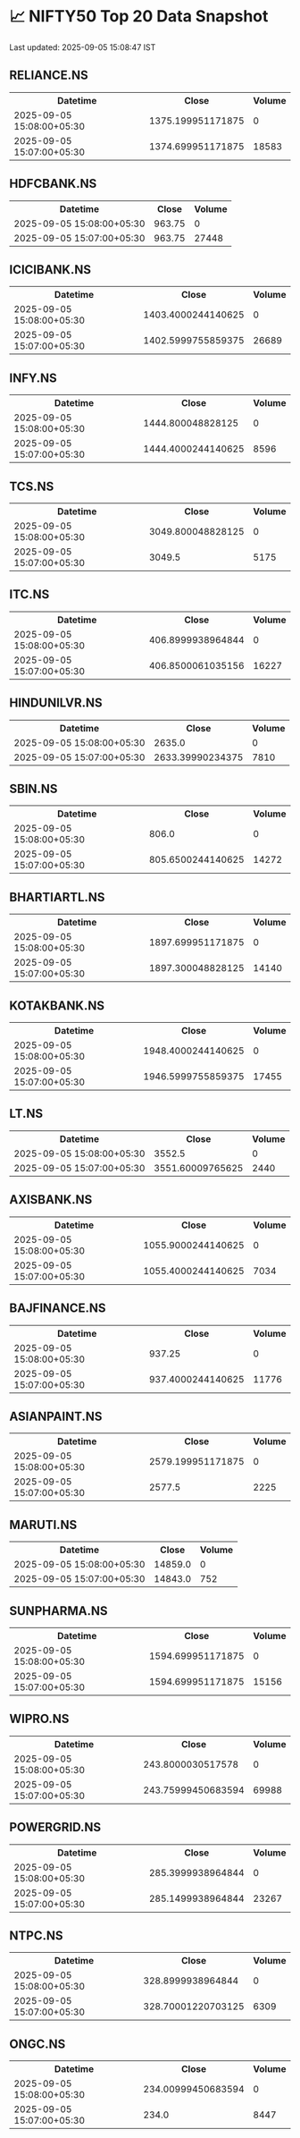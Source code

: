 # 📈 NIFTY50 Top 20 Data Snapshot

Last updated: 2025-09-05 15:08:47 IST

## RELIANCE.NS

<table>
  <tr><th>Datetime</th><th>Close</th><th>Volume</th></tr>
  <tr><td>2025-09-05 15:08:00+05:30</td><td>1375.199951171875</td><td>0</td></tr>
  <tr><td>2025-09-05 15:07:00+05:30</td><td>1374.699951171875</td><td>18583</td></tr>
</table>

## HDFCBANK.NS

<table>
  <tr><th>Datetime</th><th>Close</th><th>Volume</th></tr>
  <tr><td>2025-09-05 15:08:00+05:30</td><td>963.75</td><td>0</td></tr>
  <tr><td>2025-09-05 15:07:00+05:30</td><td>963.75</td><td>27448</td></tr>
</table>

## ICICIBANK.NS

<table>
  <tr><th>Datetime</th><th>Close</th><th>Volume</th></tr>
  <tr><td>2025-09-05 15:08:00+05:30</td><td>1403.4000244140625</td><td>0</td></tr>
  <tr><td>2025-09-05 15:07:00+05:30</td><td>1402.5999755859375</td><td>26689</td></tr>
</table>

## INFY.NS

<table>
  <tr><th>Datetime</th><th>Close</th><th>Volume</th></tr>
  <tr><td>2025-09-05 15:08:00+05:30</td><td>1444.800048828125</td><td>0</td></tr>
  <tr><td>2025-09-05 15:07:00+05:30</td><td>1444.4000244140625</td><td>8596</td></tr>
</table>

## TCS.NS

<table>
  <tr><th>Datetime</th><th>Close</th><th>Volume</th></tr>
  <tr><td>2025-09-05 15:08:00+05:30</td><td>3049.800048828125</td><td>0</td></tr>
  <tr><td>2025-09-05 15:07:00+05:30</td><td>3049.5</td><td>5175</td></tr>
</table>

## ITC.NS

<table>
  <tr><th>Datetime</th><th>Close</th><th>Volume</th></tr>
  <tr><td>2025-09-05 15:08:00+05:30</td><td>406.8999938964844</td><td>0</td></tr>
  <tr><td>2025-09-05 15:07:00+05:30</td><td>406.8500061035156</td><td>16227</td></tr>
</table>

## HINDUNILVR.NS

<table>
  <tr><th>Datetime</th><th>Close</th><th>Volume</th></tr>
  <tr><td>2025-09-05 15:08:00+05:30</td><td>2635.0</td><td>0</td></tr>
  <tr><td>2025-09-05 15:07:00+05:30</td><td>2633.39990234375</td><td>7810</td></tr>
</table>

## SBIN.NS

<table>
  <tr><th>Datetime</th><th>Close</th><th>Volume</th></tr>
  <tr><td>2025-09-05 15:08:00+05:30</td><td>806.0</td><td>0</td></tr>
  <tr><td>2025-09-05 15:07:00+05:30</td><td>805.6500244140625</td><td>14272</td></tr>
</table>

## BHARTIARTL.NS

<table>
  <tr><th>Datetime</th><th>Close</th><th>Volume</th></tr>
  <tr><td>2025-09-05 15:08:00+05:30</td><td>1897.699951171875</td><td>0</td></tr>
  <tr><td>2025-09-05 15:07:00+05:30</td><td>1897.300048828125</td><td>14140</td></tr>
</table>

## KOTAKBANK.NS

<table>
  <tr><th>Datetime</th><th>Close</th><th>Volume</th></tr>
  <tr><td>2025-09-05 15:08:00+05:30</td><td>1948.4000244140625</td><td>0</td></tr>
  <tr><td>2025-09-05 15:07:00+05:30</td><td>1946.5999755859375</td><td>17455</td></tr>
</table>

## LT.NS

<table>
  <tr><th>Datetime</th><th>Close</th><th>Volume</th></tr>
  <tr><td>2025-09-05 15:08:00+05:30</td><td>3552.5</td><td>0</td></tr>
  <tr><td>2025-09-05 15:07:00+05:30</td><td>3551.60009765625</td><td>2440</td></tr>
</table>

## AXISBANK.NS

<table>
  <tr><th>Datetime</th><th>Close</th><th>Volume</th></tr>
  <tr><td>2025-09-05 15:08:00+05:30</td><td>1055.9000244140625</td><td>0</td></tr>
  <tr><td>2025-09-05 15:07:00+05:30</td><td>1055.4000244140625</td><td>7034</td></tr>
</table>

## BAJFINANCE.NS

<table>
  <tr><th>Datetime</th><th>Close</th><th>Volume</th></tr>
  <tr><td>2025-09-05 15:08:00+05:30</td><td>937.25</td><td>0</td></tr>
  <tr><td>2025-09-05 15:07:00+05:30</td><td>937.4000244140625</td><td>11776</td></tr>
</table>

## ASIANPAINT.NS

<table>
  <tr><th>Datetime</th><th>Close</th><th>Volume</th></tr>
  <tr><td>2025-09-05 15:08:00+05:30</td><td>2579.199951171875</td><td>0</td></tr>
  <tr><td>2025-09-05 15:07:00+05:30</td><td>2577.5</td><td>2225</td></tr>
</table>

## MARUTI.NS

<table>
  <tr><th>Datetime</th><th>Close</th><th>Volume</th></tr>
  <tr><td>2025-09-05 15:08:00+05:30</td><td>14859.0</td><td>0</td></tr>
  <tr><td>2025-09-05 15:07:00+05:30</td><td>14843.0</td><td>752</td></tr>
</table>

## SUNPHARMA.NS

<table>
  <tr><th>Datetime</th><th>Close</th><th>Volume</th></tr>
  <tr><td>2025-09-05 15:08:00+05:30</td><td>1594.699951171875</td><td>0</td></tr>
  <tr><td>2025-09-05 15:07:00+05:30</td><td>1594.699951171875</td><td>15156</td></tr>
</table>

## WIPRO.NS

<table>
  <tr><th>Datetime</th><th>Close</th><th>Volume</th></tr>
  <tr><td>2025-09-05 15:08:00+05:30</td><td>243.8000030517578</td><td>0</td></tr>
  <tr><td>2025-09-05 15:07:00+05:30</td><td>243.75999450683594</td><td>69988</td></tr>
</table>

## POWERGRID.NS

<table>
  <tr><th>Datetime</th><th>Close</th><th>Volume</th></tr>
  <tr><td>2025-09-05 15:08:00+05:30</td><td>285.3999938964844</td><td>0</td></tr>
  <tr><td>2025-09-05 15:07:00+05:30</td><td>285.1499938964844</td><td>23267</td></tr>
</table>

## NTPC.NS

<table>
  <tr><th>Datetime</th><th>Close</th><th>Volume</th></tr>
  <tr><td>2025-09-05 15:08:00+05:30</td><td>328.8999938964844</td><td>0</td></tr>
  <tr><td>2025-09-05 15:07:00+05:30</td><td>328.70001220703125</td><td>6309</td></tr>
</table>

## ONGC.NS

<table>
  <tr><th>Datetime</th><th>Close</th><th>Volume</th></tr>
  <tr><td>2025-09-05 15:08:00+05:30</td><td>234.00999450683594</td><td>0</td></tr>
  <tr><td>2025-09-05 15:07:00+05:30</td><td>234.0</td><td>8447</td></tr>
</table>

